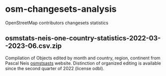 # osm-changesets-analysis
OpenStreetMap contributors changesets statistics

## osmstats-neis-one-country-statistics-2022-03--2023-06.csv.zip

Compilation of Objects edited by month and country, region, continent from Pascal Neis [osmstsasts](https://osmstats.neis-one.org) website. Distinction of organized editing is available since the second quarter of 2022 (license odbl).
